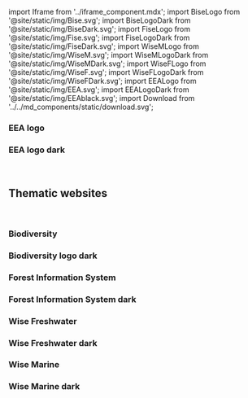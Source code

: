 import Iframe from '../iframe_component.mdx';
import BiseLogo from '@site/static/img/Bise.svg';
import BiseLogoDark from '@site/static/img/BiseDark.svg';
import FiseLogo from '@site/static/img/Fise.svg';
import FiseLogoDark from '@site/static/img/FiseDark.svg';
import WiseMLogo from '@site/static/img/WiseM.svg';
import WiseMLogoDark from '@site/static/img/WiseMDark.svg';
import WiseFLogo from '@site/static/img/WiseF.svg';
import WiseFLogoDark from '@site/static/img/WiseFDark.svg';
import EEALogo from '@site/static/img/EEA.svg';
import EEALogoDark from '@site/static/img/EEAblack.svg';
import Download from '../../md_components/static/download.svg';

<div className="rowLogos">
 <div>

### EEA logo

<div className="thematicLogoWrapper">
  <EEALogo  /> 
</div>

[<Download/>](/img/EEA.zip)

</div>
<div>

### EEA logo dark

<div className="thematicLogoWrapper dark"> 
    <EEALogoDark /> 
</div>

[<Download/>](/img/EEAblack.zip)

</div>
<br/>
</div>

<!--------------------------------------------------------->

## Thematic websites
<br/> 

<!--------------------------------------------------------->

<div className="rowLogos">
<div>

### Biodiversity

<div className="thematicLogoWrapper">
  <BiseLogo /> 
</div>

[<Download/>](/img/Bise.zip)

</div>

<div>

### Biodiversity logo dark

<div className="thematicLogoWrapper dark"> 
  <BiseLogoDark /> 
</div>

[<Download/>](/img/BiseDark.zip)

</div>
</div>

<!--------------------------------------------------------->

<div className="rowLogos">
<div>

### Forest Information System

<div className="thematicLogoWrapper">
  <FiseLogo />
</div>

[<Download/>](/img/Fise.zip)

</div>
<div>

### Forest Information System dark

<div className="thematicLogoWrapper dark"> 
  <FiseLogoDark /> 
</div>

[<Download/>](/img/FiseDark.zip)
</div>
</div>

<!--------------------------------------------------------->

<div className="rowLogos">
<div>

### Wise Freshwater

<div className="thematicLogoWrapper">
  <WiseFLogo />
</div>

[<Download/>](/img/WiseF.zip)

</div>
<div>

### Wise Freshwater dark

<div className="thematicLogoWrapper dark"> 
  <WiseFLogoDark /> 
</div>

[<Download/>](/img/WiseFDark.zip)
</div>
</div>

<!--------------------------------------------------------->

<div className="rowLogos">

<div>

### Wise Marine

<div className="thematicLogoWrapper">
  <WiseMLogo />
</div>

[<Download/>](/img/WiseM.zip)
</div>

<div>

### Wise Marine dark

<div className="thematicLogoWrapper dark">
  <WiseMLogoDark  />   
</div>

[<Download/>](/img/WiseMDark.zip)
</div>

</div>